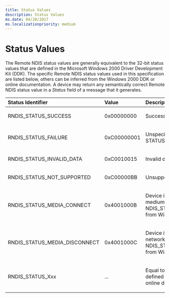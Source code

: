```yaml
---
title: Status Values
description: Status Values
ms.date: 04/20/2017
ms.localizationpriority: medium
---
```


# Status Values





The Remote NDIS status values are generally equivalent to the 32-bit status values that are defined in the Microsoft Windows 2000 Driver Development Kit (DDK). The specific Remote NDIS status values used in this specification are listed below, others can be inferred from the Windows 2000 DDK or online documentation. A device may return any semantically correct Remote NDIS status value in a *Status* field of a message that it generates.

<table>
<colgroup>
<col width="33%" />
<col width="33%" />
<col width="33%" />
</colgroup>
<thead>
<tr class="header">
<th align="left">Status Identifier</th>
<th align="left">Value</th>
<th align="left">Description</th>
</tr>
</thead>
<tbody>
<tr class="odd">
<td align="left"><p>RNDIS_STATUS_SUCCESS</p></td>
<td align="left"><p>0x00000000</p></td>
<td align="left"><p>Success</p></td>
</tr>
<tr class="even">
<td align="left"><p>RNDIS_STATUS_FAILURE</p></td>
<td align="left"><p>0xC00000001</p></td>
<td align="left"><p>Unspecified error (equivalent to STATUS_UNSUCCESSFUL)</p></td>
</tr>
<tr class="odd">
<td align="left"><p>RNDIS_STATUS_INVALID_DATA</p></td>
<td align="left"><p>0xC0010015</p></td>
<td align="left"><p>Invalid data error</p></td>
</tr>
<tr class="even">
<td align="left"><p>RNDIS_STATUS_NOT_SUPPORTED</p></td>
<td align="left"><p>0xC00000BB</p></td>
<td align="left"><p>Unsupported request error</p></td>
</tr>
<tr class="odd">
<td align="left"><p>RNDIS_STATUS_MEDIA_CONNECT</p></td>
<td align="left"><p>0x4001000B</p></td>
<td align="left"><p>Device is connected to network medium (equivalent to NDIS_STATUS_MEDIA_CONNECT from Windows 2000 DDK)</p></td>
</tr>
<tr class="even">
<td align="left"><p>RNDIS_STATUS_MEDIA_DISCONNECT</p></td>
<td align="left"><p>0x4001000C</p></td>
<td align="left"><p>Device is disconnected from network medium (equivalent to NDIS_STATUS_MEDIA_DISCONNECT from Windows 2000 DDK)</p></td>
</tr>
<tr class="odd">
<td align="left"><p>RNDIS_STATUS_Xxx</p></td>
<td align="left"><p>...</p></td>
<td align="left"><p>Equal to NDIS_STATUS_Xxx values defined in Windows 2000 DDK or online documentation</p></td>
</tr>
</tbody>
</table>

 

 

 





